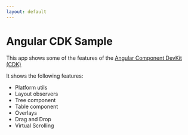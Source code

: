 ```yaml
---
layout: default
---
```


# Angular CDK Sample

This app shows some of the features of the [Angular Component DevKit (CDK)](https://material.angular.io/cdk/)

It shows the following features:
* Platform utils
* Layout observers
* Tree component
* Table component
* Overlays
* Drag and Drop
* Virtual Scrolling
